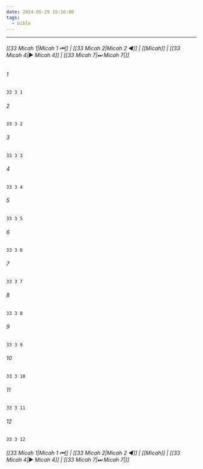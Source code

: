 ```yaml
---
date: 2024-05-29 15:16:00
tags:
  - bible
---
```

___

###### [[33 Micah 1|Micah 1 ⏮]] | [[33 Micah 2|Micah 2 ◀]] | [[Micah]] | [[33 Micah 4|▶ Micah 4]] | [[33 Micah 7|⏭ Micah 7|]]

###### 1
``` verse
33 3 1 
```
###### 2
``` verse
33 3 2 
```
###### 3
``` verse
33 3 3 
```
###### 4
``` verse
33 3 4 
```
###### 5
``` verse
33 3 5 
```
###### 6
``` verse
33 3 6 
```
###### 7
``` verse
33 3 7 
```
###### 8
``` verse
33 3 8 
```
###### 9
``` verse
33 3 9 
```
###### 10
``` verse
33 3 10 
```
###### 11
``` verse
33 3 11 
```
###### 12
``` verse
33 3 12 
```

###### [[33 Micah 1|Micah 1 ⏮]] | [[33 Micah 2|Micah 2 ◀]] | [[Micah]] | [[33 Micah 4|▶ Micah 4]] | [[33 Micah 7|⏭ Micah 7|]]


